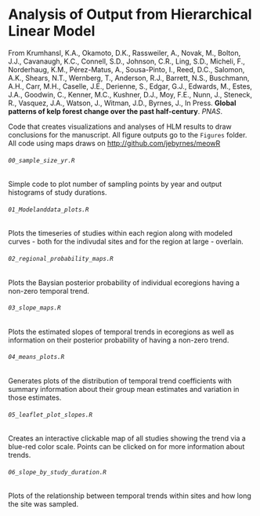# Analysis of Output from Hierarchical Linear Model

From Krumhansl, K.A., Okamoto, D.K., Rassweiler, A., Novak, M., Bolton, J.J., Cavanaugh, K.C., Connell, S.D., Johnson, C.R., Ling, S.D., Micheli, F., Norderhaug, K.M., Pérez-Matus, A., Sousa-Pinto, I., Reed, D.C., Salomon, A.K., Shears, N.T., Wernberg, T., Anderson, R.J., Barrett, N.S., Buschmann, A.H., Carr, M.H., Caselle, J.E., Derienne, S., Edgar, G.J., Edwards, M., Estes, J.A., Goodwin, C., Kenner, M.C., Kushner, D.J., Moy, F.E., Nunn, J., Steneck, R., Vasquez, J.A., Watson, J., Witman, J.D., Byrnes, J., In Press. **Global patterns of kelp forest change over the past half-century**. *PNAS*.


Code that creates visualizations and analyses of HLM results to draw conclusions for the manuscript. All figure outputs go to the `Figures` folder. All code using maps draws on http://github.com/jebyrnes/meowR

###### `00_sample_size_yr.R`
Simple code to plot number of sampling points by year and output histograms of study durations.

###### `01_Modelanddata_plots.R`

Plots the timeseries of studies within each region along with modeled curves - both for the indivudal sites and for the region at large - overlain.

###### `02_regional_probability_maps.R`

Plots the Baysian posterior probability of individual ecoregions having a non-zero temporal trend.

###### `03_slope_maps.R`
Plots the estimated slopes of temporal trends in ecoregions as well as information on their posterior probability of having a non-zero trend.

###### `04_means_plots.R`
Generates plots of the distribution of temporal trend coefficients with summary information about their group mean estimates and variation in those estimates.

###### `05_leaflet_plot_slopes.R`

Creates an interactive clickable map of all studies showing the trend via a blue-red color scale. Points can be clicked on for more information about trends.

###### `06_slope_by_study_duration.R`

Plots of the relationship between temporal trends within sites and how long the site was sampled.
